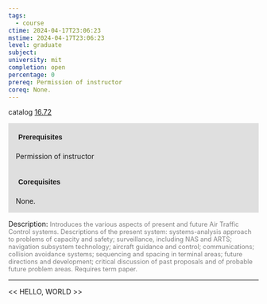 ```yaml
---
tags:
  - course
ctime: 2024-04-17T23:06:23
mstime: 2024-04-17T23:06:23
level: graduate
subject: 
university: mit
completion: open
percentage: 0
prereq: Permission of instructor
coreq: None.
---
```


catalog [16.72](http://student.mit.edu/catalog/m16b.html#16.72)

<span style="display: block; padding: 15px; background-color: rgb(100, 100, 100, 0.2);"><font id="m_prereq1478_0" style="display: block; font-family: Arial, sans-serif; font-weight: bold; padding: 5px">Prerequisites</font><br><span id="prereq1478_0">Permission of instructor</span></span>
<span style="display: block; padding: 15px; background-color: rgb(100, 100, 100, 0.2);"><font id="m_coreq1478_0" style="display: block; font-family: Arial, sans-serif; font-weight: bold; padding: 5px">Corequisites</font><br><span id="coreq1478_0">None.</span></span>

<font style="">Description:</font>
<font style="color: grey; font-size: 0.8rem;">Introduces the various aspects of present and future Air Traffic Control systems. Descriptions of the present system: systems-analysis approach to problems of capacity and safety; surveillance, including NAS and ARTS; navigation subsystem technology; aircraft guidance and control; communications; collision avoidance systems; sequencing and spacing in terminal areas; future directions and development; critical discussion of past proposals and of probable future problem areas. Requires term paper.</font>



---

<< HELLO, WORLD >>
